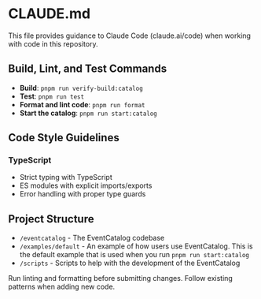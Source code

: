 # CLAUDE.md

This file provides guidance to Claude Code (claude.ai/code) when working with code in this repository.

## Build, Lint, and Test Commands

- **Build**: `pnpm run verify-build:catalog`
- **Test**: `pnpm run test`
- **Format and lint code**: `pnpm run format`
- **Start the catalog**: `pnpm run start:catalog`

## Code Style Guidelines

### TypeScript

- Strict typing with TypeScript
- ES modules with explicit imports/exports
- Error handling with proper type guards

## Project Structure

- `/eventcatalog` - The EventCatalog codebase
- `/examples/default` - An example of how users use EventCatalog. This is the default example that is used when you run `pnpm run start:catalog`
- `/scripts` - Scripts to help with the development of the EventCatalog

Run linting and formatting before submitting changes. Follow existing patterns when adding new code.

